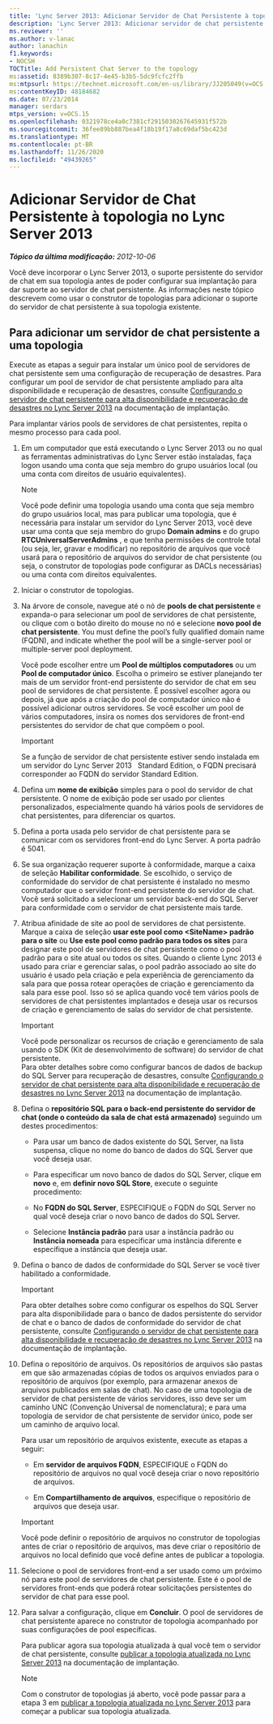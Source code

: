 ```yaml
---
title: 'Lync Server 2013: Adicionar Servidor de Chat Persistente à topologia'
description: 'Lync Server 2013: Adicionar servidor de chat persistente à topologia.'
ms.reviewer: ''
ms.author: v-lanac
author: lanachin
f1.keywords:
- NOCSH
TOCTitle: Add Persistent Chat Server to the topology
ms:assetid: 8389b307-8c17-4e45-b3b5-5dc9fcfc2ffb
ms:mtpsurl: https://technet.microsoft.com/en-us/library/JJ205049(v=OCS.15)
ms:contentKeyID: 48184682
ms.date: 07/23/2014
manager: serdars
mtps_version: v=OCS.15
ms.openlocfilehash: 0321978ce4a0c7381cf2915030267645931f572b
ms.sourcegitcommit: 36fee89bb887bea4f18b19f17a8c69daf5bc423d
ms.translationtype: MT
ms.contentlocale: pt-BR
ms.lasthandoff: 11/26/2020
ms.locfileid: "49439265"
---
```

# <a name="add-persistent-chat-server-to-the-topology-in-lync-server-2013"></a>Adicionar Servidor de Chat Persistente à topologia no Lync Server 2013

<div data-xmlns="http://www.w3.org/1999/xhtml">

<div class="topic" data-xmlns="http://www.w3.org/1999/xhtml" data-msxsl="urn:schemas-microsoft-com:xslt" data-cs="https://msdn.microsoft.com/">

<div data-asp="https://msdn2.microsoft.com/asp">



</div>

<div id="mainSection">

<div id="mainBody">

<span> </span>

_**Tópico da última modificação:** 2012-10-06_

Você deve incorporar o Lync Server 2013, o suporte persistente do servidor de chat em sua topologia antes de poder configurar sua implantação para dar suporte ao servidor de chat persistente. As informações neste tópico descrevem como usar o construtor de topologias para adicionar o suporte do servidor de chat persistente à sua topologia existente.

<div>

## <a name="to-add-persistent-chat-server-to-a-topology"></a>Para adicionar um servidor de chat persistente a uma topologia

Execute as etapas a seguir para instalar um único pool de servidores de chat persistente sem uma configuração de recuperação de desastres. Para configurar um pool de servidor de chat persistente ampliado para alta disponibilidade e recuperação de desastres, consulte [Configurando o servidor de chat persistente para alta disponibilidade e recuperação de desastres no Lync Server 2013](lync-server-2013-configuring-persistent-chat-server-for-high-availability-and-disaster-recovery.md) na documentação de implantação.

Para implantar vários pools de servidores de chat persistentes, repita o mesmo processo para cada pool.

1.  Em um computador que está executando o Lync Server 2013 ou no qual as ferramentas administrativas do Lync Server estão instaladas, faça logon usando uma conta que seja membro do grupo usuários local (ou uma conta com direitos de usuário equivalentes).
    
    <div>
    

    > [!NOTE]  
    > Você pode definir uma topologia usando uma conta que seja membro do grupo usuários local, mas para publicar uma topologia, que é necessária para instalar um servidor do Lync Server 2013, você deve usar uma conta que seja membro do grupo <STRONG>Domain admins</STRONG> e do grupo <STRONG>RTCUniversalServerAdmins</STRONG> , e que tenha permissões de controle total (ou seja, ler, gravar e modificar) no repositório de arquivos que você usará para o repositório de arquivos do servidor de chat persistente (ou seja, o construtor de topologias pode configurar as DACLs necessárias) ou uma conta com direitos equivalentes.

    
    </div>

2.  Iniciar o construtor de topologias.

3.  Na árvore de console, navegue até o nó de **pools de chat persistente** e expanda-o para selecionar um pool de servidores de chat persistente, ou clique com o botão direito do mouse no nó e selecione **novo pool de chat persistente**. You must define the pool’s fully qualified domain name (FQDN), and indicate whether the pool will be a single-server pool or multiple-server pool deployment.
    
    Você pode escolher entre um **Pool de múltiplos computadores** ou um **Pool de computador único**. Escolha o primeiro se estiver planejando ter mais de um servidor front-end persistente do servidor de chat em seu pool de servidores de chat persistente. É possível escolher agora ou depois, já que após a criação do pool de computador único não é possível adicionar outros servidores. Se você escolher um pool de vários computadores, insira os nomes dos servidores de front-end persistentes do servidor de chat que compõem o pool.
    
    <div>
    

    > [!IMPORTANT]  
    > Se a função de servidor de chat persistente estiver sendo instalada em um servidor do Lync Server 2013 &nbsp; Standard Edition, o FQDN precisará corresponder ao FQDN do servidor Standard Edition.

    
    </div>

4.  Defina um **nome de exibição** simples para o pool do servidor de chat persistente. O nome de exibição pode ser usado por clientes personalizados, especialmente quando há vários pools de servidores de chat persistentes, para diferenciar os quartos.

5.  Defina a porta usada pelo servidor de chat persistente para se comunicar com os servidores front-end do Lync Server. A porta padrão é 5041.

6.  Se sua organização requerer suporte à conformidade, marque a caixa de seleção **Habilitar conformidade**. Se escolhido, o serviço de conformidade do servidor de chat persistente é instalado no mesmo computador que o servidor front-end persistente do servidor de chat. Você será solicitado a selecionar um servidor back-end do SQL Server para conformidade com o servidor de chat persistente mais tarde.

7.  Atribua afinidade de site ao pool de servidores de chat persistente. Marque a caixa de seleção **usar este pool como \<SiteName\> padrão para o site** ou **Use este pool como padrão para todos os sites** para designar este pool de servidores de chat persistente como o pool padrão para o site atual ou todos os sites. Quando o cliente Lync 2013 é usado para criar e gerenciar salas, o pool padrão associado ao site do usuário é usado pela criação e pela experiência de gerenciamento da sala para que possa rotear operações de criação e gerenciamento da sala para esse pool. Isso só se aplica quando você tem vários pools de servidores de chat persistentes implantados e deseja usar os recursos de criação e gerenciamento de salas do servidor de chat persistente.
    
    <div>
    

    > [!IMPORTANT]  
    > Você pode personalizar os recursos de criação e gerenciamento de sala usando o SDK (Kit de desenvolvimento de software) do servidor de chat persistente.<BR>Para obter detalhes sobre como configurar bancos de dados de backup do SQL Server para recuperação de desastres, consulte <A href="lync-server-2013-configuring-persistent-chat-server-for-high-availability-and-disaster-recovery.md">Configurando o servidor de chat persistente para alta disponibilidade e recuperação de desastres no Lync Server 2013</A> na documentação de implantação.

    
    </div>

8.  Defina o **repositório SQL para o back-end persistente do servidor de chat (onde o conteúdo da sala de chat está armazenado)** seguindo um destes procedimentos:
    
      - Para usar um banco de dados existente do SQL Server, na lista suspensa, clique no nome do banco de dados do SQL Server que você deseja usar.
    
      - Para especificar um novo banco de dados do SQL Server, clique em **novo** e, em **definir novo SQL Store**, execute o seguinte procedimento:
    
    <!-- end list -->
    
      - No **FQDN do SQL Server**, ESPECIFIQUE o FQDN do SQL Server no qual você deseja criar o novo banco de dados do SQL Server.
    
      - Selecione **Instância padrão** para usar a instância padrão ou **Instância nomeada** para especificar uma instância diferente e especifique a instância que deseja usar.

9.  Defina o banco de dados de conformidade do SQL Server se você tiver habilitado a conformidade.
    
    <div>
    

    > [!IMPORTANT]  
    > Para obter detalhes sobre como configurar os espelhos do SQL Server para alta disponibilidade para o banco de dados persistente do servidor de chat e o banco de dados de conformidade do servidor de chat persistente, consulte <A href="lync-server-2013-configuring-persistent-chat-server-for-high-availability-and-disaster-recovery.md">Configurando o servidor de chat persistente para alta disponibilidade e recuperação de desastres no Lync Server 2013</A> na documentação de implantação.

    
    </div>

10. Defina o repositório de arquivos. Os repositórios de arquivos são pastas em que são armazenadas cópias de todos os arquivos enviados para o repositório de arquivos (por exemplo, para armazenar anexos de arquivos publicados em salas de chat). No caso de uma topologia de servidor de chat persistente de vários servidores, isso deve ser um caminho UNC (Convenção Universal de nomenclatura); e para uma topologia de servidor de chat persistente de servidor único, pode ser um caminho de arquivo local.
    
    Para usar um repositório de arquivos existente, execute as etapas a seguir:
    
      - Em **servidor de arquivos FQDN**, ESPECIFIQUE o FQDN do repositório de arquivos no qual você deseja criar o novo repositório de arquivos.
    
      - Em **Compartilhamento de arquivos**, especifique o repositório de arquivos que deseja usar.
    
    <div>
    

    > [!IMPORTANT]  
    > Você pode definir o repositório de arquivos no construtor de topologias antes de criar o repositório de arquivos, mas deve criar o repositório de arquivos no local definido que você define antes de publicar a topologia.

    
    </div>

11. Selecione o pool de servidores front-end a ser usado como um próximo nó para este pool de servidores de chat persistente. Este é o pool de servidores front-ends que poderá rotear solicitações persistentes do servidor de chat para esse pool.

12. Para salvar a configuração, clique em **Concluir**. O pool de servidores de chat persistente aparece no construtor de topologia acompanhado por suas configurações de pool específicas.
    
    Para publicar agora sua topologia atualizada à qual você tem o servidor de chat persistente, consulte [publicar a topologia atualizada no Lync Server 2013](lync-server-2013-publish-the-updated-topology.md) na documentação de implantação.
    
    <div>
    

    > [!NOTE]  
    > Com o construtor de topologias já aberto, você pode passar para a etapa 3 em <A href="lync-server-2013-publish-the-updated-topology.md">publicar a topologia atualizada no Lync Server 2013</A> para começar a publicar sua topologia atualizada.

    
    </div>

</div>

</div>

<span> </span>

</div>

</div>

</div>

